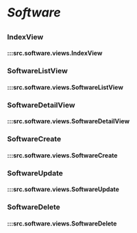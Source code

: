 # ***Software***

##

### IndexView
#### :::src.software.views.IndexView

### SoftwareListView
#### :::src.software.views.SoftwareListView

### SoftwareDetailView
#### :::src.software.views.SoftwareDetailView

### SoftwareCreate
#### :::src.software.views.SoftwareCreate

### SoftwareUpdate
#### :::src.software.views.SoftwareUpdate

### SoftwareDelete
#### :::src.software.views.SoftwareDelete
